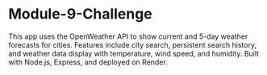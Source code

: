 # Module-9-Challenge
This app uses the OpenWeather API to show current and 5-day weather forecasts for cities. Features include city search, persistent search history, and weather data display with temperature, wind speed, and humidity. Built with Node.js, Express, and deployed on Render.
